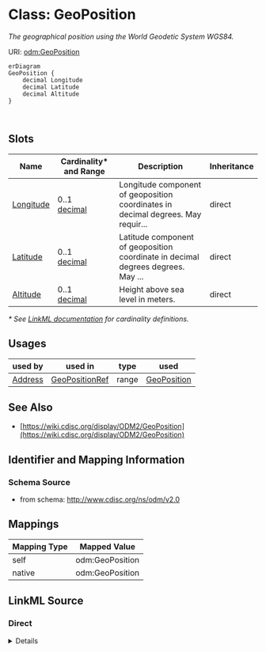 # Class: GeoPosition

_The geographical position using the World Geodetic System WGS84._




URI: [odm:GeoPosition](http://www.cdisc.org/ns/odm/v2.0/GeoPosition)


```mermaid
erDiagram
GeoPosition {
    decimal Longitude  
    decimal Latitude  
    decimal Altitude  
}



```



<!-- no inheritance hierarchy -->


## Slots

| Name | Cardinality* and Range | Description | Inheritance |
| ---  | --- | --- | --- |
| [Longitude](Longitude.md) | 0..1 <br/> [decimal](decimal.md) | Longitude component of geoposition coordinates in decimal degrees. May requir... | direct |
| [Latitude](Latitude.md) | 0..1 <br/> [decimal](decimal.md) | Latitude component of geoposition coordinate in decimal degrees degrees. May ... | direct |
| [Altitude](Altitude.md) | 0..1 <br/> [decimal](decimal.md) | Height above sea level in meters. | direct |

_* See [LinkML documentation](https://linkml.io/linkml/schemas/slots.html#slot-cardinality) for cardinality definitions._




## Usages

| used by | used in | type | used |
| ---  | --- | --- | --- |
| [Address](Address.md) | [GeoPositionRef](GeoPositionRef.md) | range | [GeoPosition](GeoPosition.md) |






## See Also

* [https://wiki.cdisc.org/display/ODM2/GeoPosition](https://wiki.cdisc.org/display/ODM2/GeoPosition)

## Identifier and Mapping Information







### Schema Source


* from schema: http://www.cdisc.org/ns/odm/v2.0





## Mappings

| Mapping Type | Mapped Value |
| ---  | ---  |
| self | odm:GeoPosition |
| native | odm:GeoPosition |





## LinkML Source

<!-- TODO: investigate https://stackoverflow.com/questions/37606292/how-to-create-tabbed-code-blocks-in-mkdocs-or-sphinx -->

### Direct

<details>
```yaml
name: GeoPosition
description: The geographical position using the World Geodetic System WGS84.
from_schema: http://www.cdisc.org/ns/odm/v2.0
see_also:
- https://wiki.cdisc.org/display/ODM2/GeoPosition
rank: 1000
slots:
- Longitude
- Latitude
- Altitude
slot_usage:
  Longitude:
    name: Longitude
    description: Longitude component of geoposition coordinates in decimal degrees.
      May require conversion from degrees, minutes, seconds format.
    comments:
    - 'Optional

      range: decimal'
    domain_of:
    - GeoPosition
    range: decimal
  Latitude:
    name: Latitude
    description: Latitude component of geoposition coordinate in decimal degrees degrees.
      May require conversion from degrees, minutes, seconds format.
    comments:
    - 'Optional

      range: decimal'
    domain_of:
    - GeoPosition
    range: decimal
  Altitude:
    name: Altitude
    description: Height above sea level in meters.
    comments:
    - 'Optional

      range: decimal'
    domain_of:
    - GeoPosition
    range: decimal
class_uri: odm:GeoPosition

```
</details>

### Induced

<details>
```yaml
name: GeoPosition
description: The geographical position using the World Geodetic System WGS84.
from_schema: http://www.cdisc.org/ns/odm/v2.0
see_also:
- https://wiki.cdisc.org/display/ODM2/GeoPosition
rank: 1000
slot_usage:
  Longitude:
    name: Longitude
    description: Longitude component of geoposition coordinates in decimal degrees.
      May require conversion from degrees, minutes, seconds format.
    comments:
    - 'Optional

      range: decimal'
    domain_of:
    - GeoPosition
    range: decimal
  Latitude:
    name: Latitude
    description: Latitude component of geoposition coordinate in decimal degrees degrees.
      May require conversion from degrees, minutes, seconds format.
    comments:
    - 'Optional

      range: decimal'
    domain_of:
    - GeoPosition
    range: decimal
  Altitude:
    name: Altitude
    description: Height above sea level in meters.
    comments:
    - 'Optional

      range: decimal'
    domain_of:
    - GeoPosition
    range: decimal
attributes:
  Longitude:
    name: Longitude
    description: Longitude component of geoposition coordinates in decimal degrees.
      May require conversion from degrees, minutes, seconds format.
    comments:
    - 'Optional

      range: decimal'
    from_schema: http://www.cdisc.org/ns/odm/v2.0
    rank: 1000
    alias: Longitude
    owner: GeoPosition
    domain_of:
    - GeoPosition
    range: decimal
  Latitude:
    name: Latitude
    description: Latitude component of geoposition coordinate in decimal degrees degrees.
      May require conversion from degrees, minutes, seconds format.
    comments:
    - 'Optional

      range: decimal'
    from_schema: http://www.cdisc.org/ns/odm/v2.0
    rank: 1000
    alias: Latitude
    owner: GeoPosition
    domain_of:
    - GeoPosition
    range: decimal
  Altitude:
    name: Altitude
    description: Height above sea level in meters.
    comments:
    - 'Optional

      range: decimal'
    from_schema: http://www.cdisc.org/ns/odm/v2.0
    rank: 1000
    alias: Altitude
    owner: GeoPosition
    domain_of:
    - GeoPosition
    range: decimal
class_uri: odm:GeoPosition

```
</details>